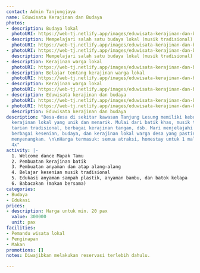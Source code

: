 ```yaml
---
contact: Admin Tanjungjaya
name: Eduwisata Kerajinan dan Budaya
photos:
- description: Budaya lokal
  photoURI: https://web-tj.netlify.app/images/eduwisata-kerajinan-dan-budaya-1.jpeg
- description: Mempelajari salah satu budaya lokal (musik tradisional)
  photoURI: https://web-tj.netlify.app/images/eduwisata-kerajinan-dan-budaya-2.jpeg
- photoURI: https://web-tj.netlify.app/images/eduwisata-kerajinan-dan-budaya-3.jpeg
  description: Mempelajari salah satu budaya lokal (musik tradisional)
- description: Kerajinan warga lokal
  photoURI: https://web-tj.netlify.app/images/eduwisata-kerajinan-dan-budaya-4.jpeg
- description: Belajar tentang kerajinan warga lokal
  photoURI: https://web-tj.netlify.app/images/eduwisata-kerajinan-dan-budaya-5.jpeg
- description: Kerajinan warga lokal
  photoURI: https://web-tj.netlify.app/images/eduwisata-kerajinan-dan-budaya-6.jpeg
- description: Eduwisata kerajinan dan budaya
  photoURI: https://web-tj.netlify.app/images/eduwisata-kerajinan-dan-budaya-6.JPG
- photoURI: https://web-tj.netlify.app/images/eduwisata-kerajinan-dan-budaya-7.JPG
  description: Eduwisata kerajinan dan budaya
description: "Desa-desa di sekitar kawasan Tanjung Lesung memiliki kebudayaan dan
  kerajinan lokal yang unik dan menarik. Mulai dari batik khas, musik tradisional,
  tarian tradisional, berbagai kerajinan tangan, dsb. Mari menjelajahi dan mempelajari
  berbagai kesenian, budaya, dan kerajinan lokal warga desa yang pastinya seru dan
  menyenangkan. \n\nHarga termasuk: semua atraksi, homestay untuk 1 malam, makan sebanyak
  4x"
activity: |-
  1. Welcome dance Mapak Tamu
  2. Pembuatan kerajinan batik
  3. Pembuatan anyaman dan atap alang-alang
  4. Belajar kesenian musik tradisional
  5. Edukasi anyaman sampah plastik, anyaman bambu, dan batok kelapa
  6. Babacakan (makan bersama)
categories:
- Budaya
- Edukasi
prices:
- description: Harga untuk min. 20 pax
  value: 300000
  unit: pax
facilities:
- Pemandu wisata lokal
- Penginapan
- Makan
promotions: []
notes: Diwajibkan melakukan reservasi terlebih dahulu.

---
```

